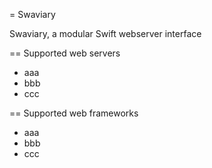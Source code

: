 = Swaviary

Swaviary, a modular Swift webserver interface

== Supported web servers

* aaa
* bbb
* ccc

== Supported web frameworks

* aaa
* bbb
* ccc
